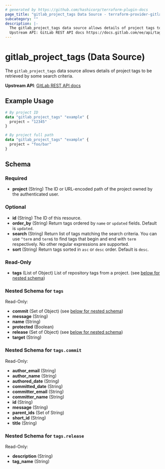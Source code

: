 ```yaml
---
# generated by https://github.com/hashicorp/terraform-plugin-docs
page_title: "gitlab_project_tags Data Source - terraform-provider-gitlab"
subcategory: ""
description: |-
  The gitlab_project_tags data source allows details of project tags to be retrieved by some search criteria.
  Upstream API: GitLab REST API docs https://docs.gitlab.com/ee/api/tags.html#list-project-repository-tags
---
```


# gitlab_project_tags (Data Source)

The `gitlab_project_tags` data source allows details of project tags to be retrieved by some search criteria.

**Upstream API**: [GitLab REST API docs](https://docs.gitlab.com/ee/api/tags.html#list-project-repository-tags)

## Example Usage

```terraform
# By project ID
data "gitlab_project_tags" "example" {
  project = "12345"
}

# By project full path
data "gitlab_project_tags" "example" {
  project = "foo/bar"
}
```

<!-- schema generated by tfplugindocs -->
## Schema

### Required

- **project** (String) The ID or URL-encoded path of the project owned by the authenticated user.

### Optional

- **id** (String) The ID of this resource.
- **order_by** (String) Return tags ordered by `name` or `updated` fields. Default is `updated`.
- **search** (String) Return list of tags matching the search criteria. You can use `^term` and `term$` to find tags that begin and end with `term` respectively. No other regular expressions are supported.
- **sort** (String) Return tags sorted in `asc` or `desc` order. Default is `desc`.

### Read-Only

- **tags** (List of Object) List of repository tags from a project. (see [below for nested schema](#nestedatt--tags))

<a id="nestedatt--tags"></a>
### Nested Schema for `tags`

Read-Only:

- **commit** (Set of Object) (see [below for nested schema](#nestedobjatt--tags--commit))
- **message** (String)
- **name** (String)
- **protected** (Boolean)
- **release** (Set of Object) (see [below for nested schema](#nestedobjatt--tags--release))
- **target** (String)

<a id="nestedobjatt--tags--commit"></a>
### Nested Schema for `tags.commit`

Read-Only:

- **author_email** (String)
- **author_name** (String)
- **authored_date** (String)
- **committed_date** (String)
- **committer_email** (String)
- **committer_name** (String)
- **id** (String)
- **message** (String)
- **parent_ids** (Set of String)
- **short_id** (String)
- **title** (String)


<a id="nestedobjatt--tags--release"></a>
### Nested Schema for `tags.release`

Read-Only:

- **description** (String)
- **tag_name** (String)


